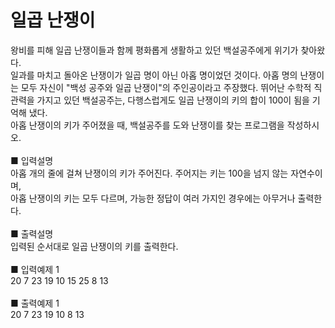 # 일곱 난쟁이
왕비를 피해 일곱 난쟁이들과 함께 평화롭게 생활하고 있던 백설공주에게 위기가 찾아왔다.<br>
일과를 마치고 돌아온 난쟁이가 일곱 명이 아닌 아홉 명이었던 것이다.
아홉 명의 난쟁이는 모두 자신이 "백성 공주와 일곱 난쟁이"의 주인공이라고 주장했다. 뛰어난 수학적 직관력을 가지고 있던 백설공주는, 다행스럽게도 일곱 난쟁이의 키의 합이 100이 됨을 기억해 냈다.<br>
아홉 난쟁이의 키가 주어졌을 때, 백설공주를 도와 난쟁이를 찾는 프로그램을 작성하시오.<br>
<br>
■ 입력설명<br>
아홉 개의 줄에 걸쳐 난쟁이의 키가 주어진다. 주어지는 키는 100을 넘지 않는 자연수이며,<br>
아홉 난쟁이의 키는 모두 다르며, 가능한 정답이 여러 가지인 경우에는 아무거나 출력한다.<br>
<br>
■ 출력설명<br>
입력된 순서대로 일곱 난쟁이의 키를 출력한다.<br>
<br>
■ 입력예제 1<br>
20 7 23 19 10 15 25 8 13<br>
<br>
■ 출력예제 1<br>
20 7 23 19 10 8 13